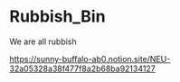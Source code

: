 # Rubbish_Bin
We are all rubbish

https://sunny-buffalo-ab0.notion.site/NEU-32a05328a38f477f8a2b68ba92134127
